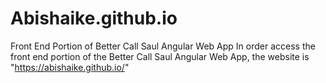 # Abishaike.github.io
Front End Portion of Better Call Saul Angular Web App
In order access the front end portion of the Better Call Saul Angular Web App, the website is "https://abishaike.github.io/"

